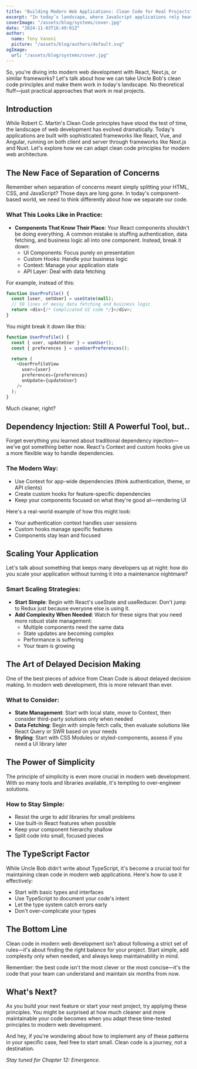 ```yaml
---
title: "Building Modern Web Applications: Clean Code for Real Projects"
excerpt: "In today’s landscape, where JavaScript applications rely heavily on frameworks like React and Next.js, building scalable systems is more relevant than ever."
coverImage: "/assets/blog/systems/cover.jpg"
date: "2024-11-03T16:49:01Z"
author:
  name: Tony Vanoni
  picture: "/assets/blog/authors/default.svg"
ogImage:
  url: "/assets/blog/systems/cover.jpg"
---
```


So, you're diving into modern web development with React, Next.js, or similar frameworks? Let's talk about how we can take Uncle Bob's clean code principles and make them work in today's landscape. No theoretical fluff—just practical approaches that work in real projects.

## Introduction

While Robert C. Martin's Clean Code principles have stood the test of time, the landscape of web development has evolved dramatically. Today's applications are built with sophisticated frameworks like React, Vue, and Angular, running on both client and server through frameworks like Next.js and Nuxt. Let's explore how we can adapt clean code principles for modern web architecture.

## The New Face of Separation of Concerns

Remember when separation of concerns meant simply splitting your HTML, CSS, and JavaScript? Those days are long gone. In today's component-based world, we need to think differently about how we separate our code.

### What This Looks Like in Practice:

- **Components That Know Their Place**: Your React components shouldn't be doing everything. A common mistake is stuffing authentication, data fetching, and business logic all into one component. Instead, break it down:
  - UI Components: Focus purely on presentation
  - Custom Hooks: Handle your business logic
  - Context: Manage your application state
  - API Layer: Deal with data fetching

For example, instead of this:

```javascript
function UserProfile() {
  const [user, setUser] = useState(null);
  // 50 lines of messy data fetching and business logic
  return <div>{/* Complicated UI code */}</div>;
}
```

You might break it down like this:

```javascript
function UserProfile() {
  const { user, updateUser } = useUser();
  const { preferences } = useUserPreferences();

  return (
    <UserProfileView
      user={user}
      preferences={preferences}
      onUpdate={updateUser}
    />
  );
}
```

Much cleaner, right?

## Dependency Injection: Still A Powerful Tool, but..

Forget everything you learned about traditional dependency injection—we've got something better now. React's Context and custom hooks give us a more flexible way to handle dependencies.

### The Modern Way:

- Use Context for app-wide dependencies (think authentication, theme, or API clients)
- Create custom hooks for feature-specific dependencies
- Keep your components focused on what they're good at—rendering UI

Here's a real-world example of how this might look:

- Your authentication context handles user sessions
- Custom hooks manage specific features
- Components stay lean and focused

## Scaling Your Application

Let's talk about something that keeps many developers up at night: how do you scale your application without turning it into a maintenance nightmare?

### Smart Scaling Strategies:

- **Start Simple**: Begin with React's useState and useReducer. Don't jump to Redux just because everyone else is using it.
- **Add Complexity When Needed**: Watch for these signs that you need more robust state management:
  - Multiple components need the same data
  - State updates are becoming complex
  - Performance is suffering
  - Your team is growing

## The Art of Delayed Decision Making

One of the best pieces of advice from Clean Code is about delayed decision making. In modern web development, this is more relevant than ever.

### What to Consider:

- **State Management**: Start with local state, move to Context, then consider third-party solutions only when needed
- **Data Fetching**: Begin with simple fetch calls, then evaluate solutions like React Query or SWR based on your needs
- **Styling**: Start with CSS Modules or styled-components, assess if you need a UI library later

## The Power of Simplicity

The principle of simplicity is even more crucial in modern web development. With so many tools and libraries available, it's tempting to over-engineer solutions.

### How to Stay Simple:

- Resist the urge to add libraries for small problems
- Use built-in React features when possible
- Keep your component hierarchy shallow
- Split code into small, focused pieces

## The TypeScript Factor

While Uncle Bob didn't write about TypeScript, it's become a crucial tool for maintaining clean code in modern web applications. Here's how to use it effectively:

- Start with basic types and interfaces
- Use TypeScript to document your code's intent
- Let the type system catch errors early
- Don't over-complicate your types

## The Bottom Line

Clean code in modern web development isn't about following a strict set of rules—it's about finding the right balance for your project. Start simple, add complexity only when needed, and always keep maintainability in mind.

Remember: the best code isn't the most clever or the most concise—it's the code that your team can understand and maintain six months from now.

## What's Next?

As you build your next feature or start your next project, try applying these principles. You might be surprised at how much cleaner and more maintainable your code becomes when you adapt these time-tested principles to modern web development.

And hey, if you're wondering about how to implement any of these patterns in your specific case, feel free to start small. Clean code is a journey, not a destination.

_Stay tuned for Chapter 12: Emergence._
